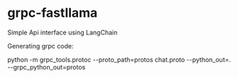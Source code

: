 # grpc-fastllama
Simple Api interface using LangChain


Generating grpc code:

python -m grpc_tools.protoc --proto_path=protos chat.proto --python_out=. --grpc_python_out=protos